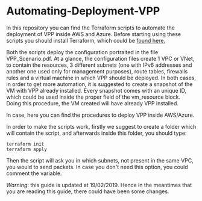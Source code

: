 # Automating-Deployment-VPP

In this repository you can find the Terraform scripts to automate the deployment of VPP inside AWS and Azure. 
Before starting using these scripts you should install Terraform, which could be [found here.](https://www.terraform.io/downloads.html)


Both the scripts deploy the configuration portraited in the file VPP_Scenario.pdf. At a glance, the configuration files create 1 VPC or VNet, to contain the resources, 3 different subnets (one with IPv6 addresses and another one used only for management purposes), route tables, firewalls rules and a virtual machine in which VPP should be deployed. In both cases, in order to get more automation, it is suggested to create a snapshot of the VM with VPP already installed. Every snapshot comes with an unique ID, which could be used inside the proper field of the vm_resource block. Doing this procedure, the VM created will have already VPP installed.   

In case, here you can find the procedures to deploy VPP inside AWS/Azure.

In order to make the scripts work, firstly we suggest to create a folder which will contain the script, and afterwards inside this folder, you should type:

```
terraform init
terraform apply
```

Then the script will ask you in which subnets, not present in the same VPC, you would to send packets. In case you don't need this option, you could comment the variable.


*Warning*: this guide is updated at 19/02/2019. Hence in the meantimes that you are reading this guide, there could have been some changes. 



